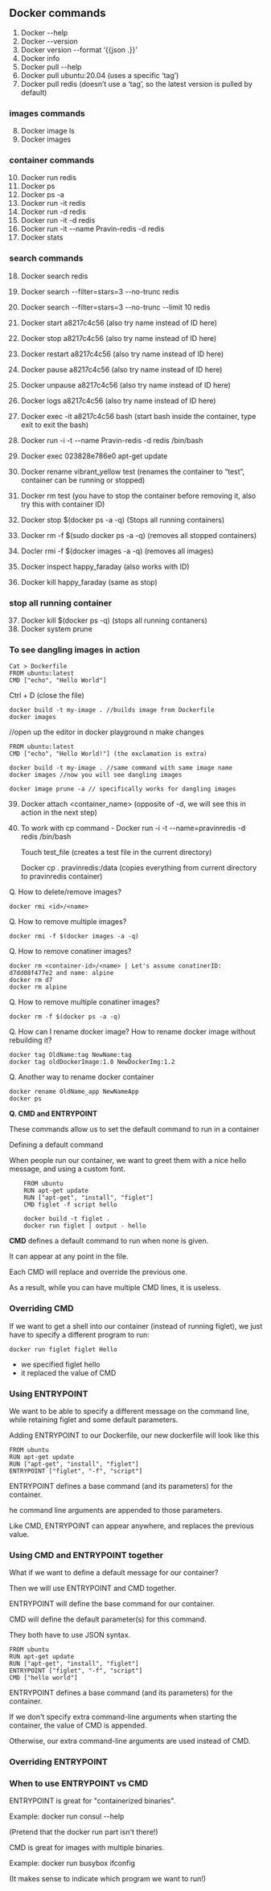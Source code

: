 ## Docker commands

1.	Docker --help
2.	Docker --version
3.	Docker version --format ‘{{json .}}’
4.	Docker info
5.	Docker pull --help
6.	Docker pull ubuntu:20.04 (uses a specific ‘tag’)
7.	Docker pull redis (doesn’t use a ‘tag’, so the latest version is pulled by default)
### images commands

8.	Docker image ls
9.	Docker images
### container commands

10.	Docker run redis
11.	Docker ps
12.	Docker ps -a
13.	Docker run -it redis
14.	Docker run -d redis
15.	Docker run -it -d redis
16.	Docker run -it --name Pravin-redis -d redis
17.	Docker stats
### search commands
18.	Docker search redis
19.	Docker search --filter=stars=3 --no-trunc redis
20.	Docker search --filter=stars=3 --no-trunc --limit 10 redis
21.	Docker start a8217c4c56 (also try name instead of ID here)
22.	Docker stop a8217c4c56 (also try name instead of ID here)
23.	Docker restart a8217c4c56 (also try name instead of ID here)
24.	Docker pause a8217c4c56 (also try name instead of ID here)
25.	Docker unpause a8217c4c56 (also try name instead of ID here)
26.	Docker logs a8217c4c56 (also try name instead of ID here)
27.	Docker exec -it a8217c4c56 bash (start bash inside the container, type exit to exit the bash)
28.	Docker run -i -t --name Pravin-redis -d redis /bin/bash
29.	Docker exec 023828e786e0 apt-get update
30.	Docker rename vibrant_yellow test (renames the container to “test”, container can be running or stopped)
31.	Docker rm test (you have to stop the container before removing it, also try this with container ID)

32.	Docker stop $(docker ps -a -q) (Stops all running containers)


33.	Docker rm -f $(sudo docker ps -a -q) (removes all stopped containers)
34.	Docler rmi -f $(docker images -a -q) (removes all images)

35.	Docker inspect happy_faraday (also works with ID)
36.	Docker kill happy_faraday (same as stop)

### stop all running container
37.	Docker kill $(docker ps -q) (stops all running contaners)
38.	Docker system prune 


### To see dangling images in action
```
Cat > Dockerfile
FROM ubuntu:latest
CMD ["echo", "Hello World"]
```

Ctrl + D (close the file)

    docker build -t my-image . //builds image from Dockerfile
    docker images

//open up the editor in docker playground n make changes

```
FROM ubuntu:latest
CMD ["echo", "Hello World!"] (the exclamation is extra)
```

    docker build -t my-image . //same command with same image name
    docker images //now you will see dangling images

	docker image prune -a // specifically works for dangling images

39.	Docker attach <container_name> (opposite of -d, we will see this in action in the next step)
40.	To work with cp command - 
	Docker run -i -t --name=pravinredis -d redis /bin/bash
	
	Touch test_file (creates a test file in the current directory)

	Docker cp . pravinredis:/data (copies everything from current directory to pravinredis container)


Q. How to delete/remove images?

    docker rmi <id>/<name>

Q. How to remove multiple images?

    docker rmi -f $(docker images -a -q)

Q. How to remove conatiner images?

    docker rm <container-id>/<name> | Let's assume conatinerID: d7dd08f477e2 and name: alpine
    docker rm d7
    docker rm alpine

Q. How to remove multiple conatiner images?

    docker rm -f $(docker ps -a -q)

Q. How can I rename docker image? How to rename docker image without rebuilding it?

    docker tag OldName:tag NewName:tag
    docker tag oldDockerImage:1.0 NewDockerImg:1.2

Q. Another way to rename docker container

    docker rename OldName_app NewNameApp
    docker ps 
**Q. CMD and ENTRYPOINT**

These commands allow us to set the default command to run in a container

Defining a default command

When people run our container, we want to greet them with a nice hello message, and using a custom font.

        FROM ubuntu
        RUN apt-get update
        RUN ["apt-get", "install", "figlet"]
        CMD figlet -f script hello

        docker build -t figlet .
        docker run figlet | output - hello


**CMD** defines a default command to run when none is given.

It can appear at any point in the file.

Each CMD will replace and override the previous one.

As a result, while you can have multiple CMD lines, it is useless.

### Overriding CMD

If we want to get a shell into our container (instead of running figlet), we just have to specify a different program to run:

    docker run figlet figlet Hello

- we specified figlet hello
- it replaced the value of CMD


### Using ENTRYPOINT

We want to be able to specify a different message on the command line, while retaining figlet and some default parameters.

Adding ENTRYPOINT to our Dockerfile, our new dockerfile will look like this

    FROM ubuntu
    RUN apt-get update
    RUN ["apt-get", "install", "figlet"]
    ENTRYPOINT ["figlet", "-f", "script"]

ENTRYPOINT defines a base command (and its parameters) for the container.

he command line arguments are appended to those parameters.

Like CMD, ENTRYPOINT can appear anywhere, and replaces the previous value.

### Using CMD and ENTRYPOINT together

What if we want to define a default message for our container?

Then we will use ENTRYPOINT and CMD together.

ENTRYPOINT will define the base command for our container.

CMD will define the default parameter(s) for this command.

They both have to use JSON syntax.

    FROM ubuntu
    RUN apt-get update
    RUN ["apt-get", "install", "figlet"]
    ENTRYPOINT ["figlet", "-f", "script"]
    CMD ["hello world"]

ENTRYPOINT defines a base command (and its parameters) for the container.

If we don't specify extra command-line arguments when starting the container, the value of CMD is appended.

Otherwise, our extra command-line arguments are used instead of CMD.

### Overriding ENTRYPOINT


### When to use ENTRYPOINT vs CMD
ENTRYPOINT is great for "containerized binaries".

Example: docker run consul --help

(Pretend that the docker run part isn't there!)

CMD is great for images with multiple binaries.

Example: docker run busybox ifconfig

(It makes sense to indicate which program we want to run!)
